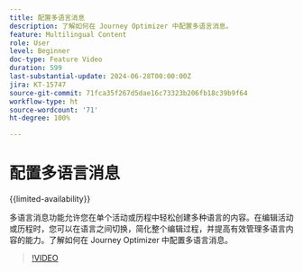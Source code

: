 ```yaml
---
title: 配置多语言消息
description: 了解如何在 Journey Optimizer 中配置多语言消息。
feature: Multilingual Content
role: User
level: Beginner
doc-type: Feature Video
duration: 599
last-substantial-update: 2024-06-28T00:00:00Z
jira: KT-15747
source-git-commit: 71fca35f267d5dae16c73323b206fb18c39b9f64
workflow-type: ht
source-wordcount: '71'
ht-degree: 100%

---
```



# 配置多语言消息

{{limited-availability}}

多语言消息功能允许您在单个活动或历程中轻松创建多种语言的内容。在编辑活动或历程时，您可以在语言之间切换，简化整个编辑过程，并提高有效管理多语言内容的能力。了解如何在 Journey Optimizer 中配置多语言消息。 
>[!VIDEO](https://video.tv.adobe.com/v/3430661/?learn=on)
